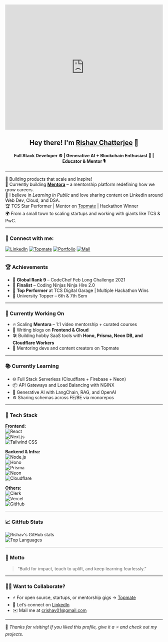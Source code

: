 <p align="center">
  <a href="https://rishav.site" target="_blank" rel="noreferrer">
    <iframe 
      src="https://www.canva.com/design/DAE3lr8XbCg/watch?embed" 
      width="100%" 
      height="400px" 
      style="border: none;" 
      allowfullscreen 
      loading="lazy">
    </iframe>
  </a>
</p>

<h2 align="center">Hey there! I'm <a href="https://www.linkedin.com/in/rishav-chatterjee-fsd/" target="_blank">Rishav Chatterjee</a> 👋</h2>
<h4 align="center">Full Stack Developer ⚙️ | Generative AI + Blockchain Enthusiast 🤖 | Educator & Mentor 🎙️</h4>

---

🚀 Building products that scale and inspire!  
🔧 Currently building **[Mentora](https://mentora.vercel.app)** – a mentorship platform redefining how we grow careers.  
💬 I believe in *Learning in Public* and love sharing content on LinkedIn around Web Dev, Cloud, and DSA.  
🏆 TCS Star Performer | Mentor on [Topmate](https://topmate.io/rishavchatterjee) | Hackathon Winner  
🌍 From a small town to scaling startups and working with giants like TCS & PwC.

---

### 🔗 Connect with me:

[![LinkedIn](https://img.shields.io/badge/LinkedIn-blue?style=flat&logo=linkedin&labelColor=blue)](https://www.linkedin.com/in/rishav-chatterjee-fsd/)
[![Topmate](https://img.shields.io/badge/Mentor%20on-Topmate-blueviolet)](https://topmate.io/rishavchatterjee)
[![Portfolio](https://img.shields.io/badge/Website-rishav.site-black)](https://rishav.site)
[![Mail](https://img.shields.io/badge/Gmail-crishav01%40gmail.com-red)](mailto:crishav01@gmail.com)

---

### 🏆 Achievements

- 🥇 **Global Rank 9** – CodeChef Feb Long Challenge 2021  
- 🥈 **Finalist** – Coding Ninjas Ninja Hire 2.0  
- 🌟 **Top Performer** at TCS Digital Garage | Multiple Hackathon Wins  
- 🏅 University Topper – 6th & 7th Sem  

---

### 🚧 Currently Working On

- 🔥 Scaling **Mentora** – 1:1 video mentorship + curated courses  
- 📘 Writing blogs on **Frontend & Cloud**  
- 🛠️ Building hobby SaaS tools with **Hono, Prisma, Neon DB, and Cloudflare Workers**  
- 🧠 Mentoring devs and content creators on Topmate  

---

### 📚 Currently Learning

- 🌐 Full Stack Serverless (Cloudflare + Firebase + Neon)
- 📦 API Gateways and Load Balancing with NGINX
- 🤖 Generative AI with LangChain, RAG, and OpenAI
- ⚙️ Sharing schemas across FE/BE via monorepos

---

### 💼 Tech Stack

**Frontend:**  
![React](https://img.shields.io/badge/React-61DAFB?logo=react&logoColor=black)  
![Next.js](https://img.shields.io/badge/Next.js-000000?logo=next.js&logoColor=white)  
![Tailwind CSS](https://img.shields.io/badge/Tailwind-38B2AC?logo=tailwind-css&logoColor=white)  

**Backend & Infra:**  
![Node.js](https://img.shields.io/badge/Node.js-339933?logo=node.js&logoColor=white)  
![Hono](https://img.shields.io/badge/Hono-orange?logo=cloudflare&logoColor=white)  
![Prisma](https://img.shields.io/badge/Prisma-2D3748?logo=prisma&logoColor=white)  
![Neon](https://img.shields.io/badge/NeonDB-0F172A?logo=postgresql&logoColor=white)  
![Cloudflare](https://img.shields.io/badge/Cloudflare%20Workers-F38020?logo=cloudflare&logoColor=white)  

**Others:**  
![Clerk](https://img.shields.io/badge/Clerk%20Auth-3B49DF?logo=clerk&logoColor=white)  
![Vercel](https://img.shields.io/badge/Vercel-black?logo=vercel&logoColor=white)  
![GitHub](https://img.shields.io/badge/GitHub-181717?logo=github&logoColor=white)

---

### 📈 GitHub Stats

![Rishav's GitHub stats](https://github-readme-stats.vercel.app/api?username=rishav-learnerml&show_icons=true&theme=radical)  
![Top Languages](https://github-readme-stats.vercel.app/api/top-langs/?username=rishav-learnerml&layout=compact&theme=radical)

---

### 🎯 Motto

> “Build for impact, teach to uplift, and keep learning fearlessly.”

---

### 🙋‍♂️ Want to Collaborate?

- ⚡️ For open source, startups, or mentorship gigs → [Topmate](https://topmate.io/rishavchatterjee)
- 🧠 Let’s connect on [LinkedIn](https://www.linkedin.com/in/rishav-chatterjee-fsd/)
- ✉️ Mail me at crishav01@gmail.com

---

🌟 *Thanks for visiting! If you liked this profile, give it a ⭐ and check out my projects.*
